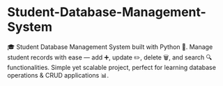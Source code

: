 # Student-Database-Management-System
🎓 Student Database Management System built with Python 🐍. Manage student records with ease — add ➕, update ✏️, delete 🗑️, and search 🔍 functionalities. Simple yet scalable project, perfect for learning database operations &amp; CRUD applications 📊.
